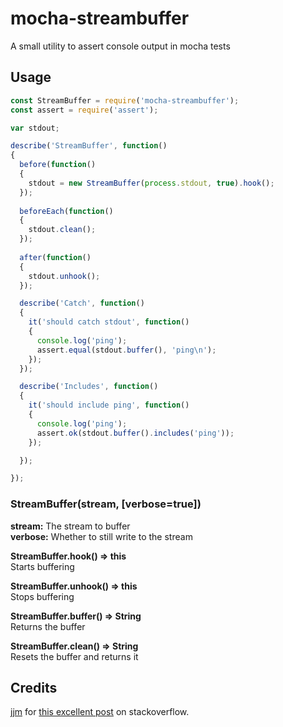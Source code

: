 # mocha-streambuffer
A small utility to assert console output in mocha tests  

## Usage
```js
const StreamBuffer = require('mocha-streambuffer');
const assert = require('assert');

var stdout;

describe('StreamBuffer', function()
{
  before(function()
  {
    stdout = new StreamBuffer(process.stdout, true).hook();
  });
  
  beforeEach(function()
  {
    stdout.clean();
  });
  
  after(function()
  {
    stdout.unhook();
  });

  describe('Catch', function()
  {
    it('should catch stdout', function()
    {
      console.log('ping');
      assert.equal(stdout.buffer(), 'ping\n');
    });
  });

  describe('Includes', function()
  {
    it('should include ping', function()
    {
      console.log('ping');
      assert.ok(stdout.buffer().includes('ping'));
    });

  });

});

```


### StreamBuffer(stream, [verbose=true])
**stream:** The stream to buffer  
**verbose:** Whether to still write to the stream

**StreamBuffer.hook() => this**  
Starts buffering

**StreamBuffer.unhook() => this**  
Stops buffering

**StreamBuffer.buffer() => String**  
Returns the buffer

**StreamBuffer.clean() => String**  
Resets the buffer and returns it


## Credits
[jjm](https://stackoverflow.com/users/916451/jjm) for [this excellent post](http://stackoverflow.com/questions/18543047/mocha-monitor-application-output) on stackoverflow.

